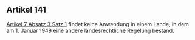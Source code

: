 ## Artikel 141

[Artikel 7 Absatz 3 Satz 1](#artikel-7) findet keine Anwendung in einem Lande, in dem am 1. Januar 1949 eine andere landesrechtliche Regelung bestand.

